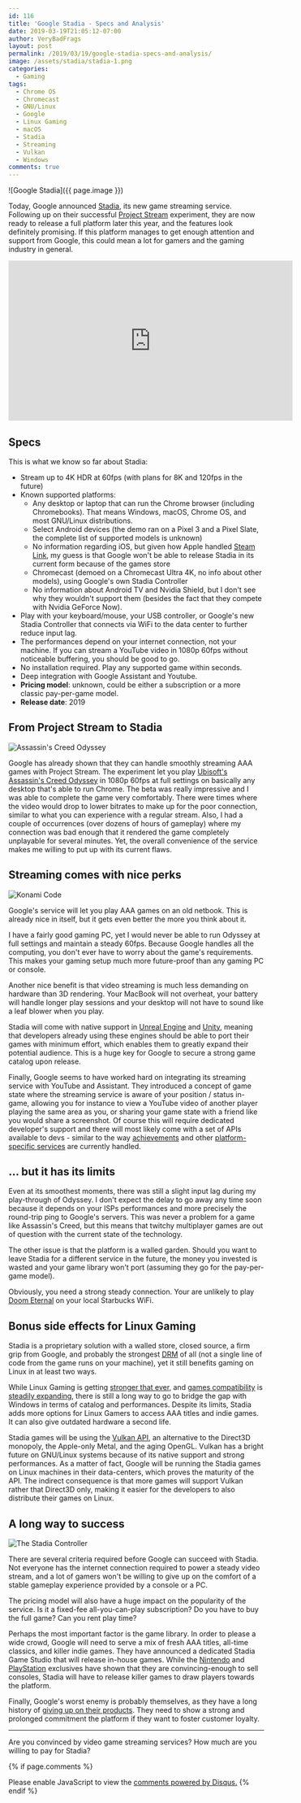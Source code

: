 ```yaml
---
id: 116
title: 'Google Stadia - Specs and Analysis'
date: 2019-03-19T21:05:12-07:00
author: VeryBadFrags
layout: post
permalink: /2019/03/19/google-stadia-specs-and-analysis/
image: /assets/stadia/stadia-1.png
categories:
  - Gaming
tags:
  - Chrome OS
  - Chromecast
  - GNU/Linux
  - Google
  - Linux Gaming
  - macOS
  - Stadia
  - Streaming
  - Vulkan
  - Windows
comments: true
---
```

![Google Stadia]({{ page.image }})

Today, Google announced [Stadia](https://store.google.com/magazine/stadia), its new game streaming service. Following up on their successful [Project Stream](https://projectstream.google.com) experiment, they are now ready to release a full platform later this year, and the features look definitely promising. If this platform manages to get enough attention and support from Google, this could mean a lot for gamers and the gaming industry in general.

<!-- wp:more -->
<!--more-->
<!-- /wp:more -->

<iframe width="560" height="315" src="https://www.youtube.com/embed/Ry72b_fIKAk" frameborder="0" allow="clipboard-write; encrypted-media; picture-in-picture" allowfullscreen></iframe>

## Specs

This is what we know so far about Stadia:

* Stream up to 4K HDR at 60fps (with plans for 8K and 120fps in the future)
* Known supported platforms:
  * Any desktop or laptop that can run the Chrome browser (including Chromebooks). That means Windows, macOS, Chrome OS, and most GNU/Linux distributions.
  * Select Android devices (the demo ran on a Pixel 3 and a Pixel Slate, the complete list of supported models is unknown)
  * No information regarding iOS, but given how Apple handled [Steam Link](https://www.pcworld.com/article/3271102/valve-steam-link-app-android-ios-rejected.html), my guess is that Google won't be able to release Stadia in its current form because of the games store
  * Chromecast (demoed on a Chromecast Ultra 4K, no info about other models), using Google's own  Stadia Controller
  * No information about Android TV and Nvidia Shield, but I don't see why they wouldn't support them (besides the fact that they compete with Nvidia GeForce Now).
* Play with your keyboard/mouse, your USB controller, or Google's new Stadia Controller that connects via WiFi to the data center to further reduce input lag.
* The performances depend on your internet connection, not your machine. If you can stream a YouTube video in 1080p 60fps without noticeable buffering, you should be good to go.
* No installation required. Play any supported game within seconds.
* Deep integration with Google Assistant and Youtube.
* **Pricing model**: unknown, could be either a subscription or a more classic pay-per-game model.
* **Release date**: 2019

## From Project Stream to Stadia

![Assassin's Creed Odyssey](/assets/stadia/assassins-creed-odyssey-hud-2.jpg)

Google has already shown that they can handle smoothly streaming AAA games with Project Stream. The experiment let you play [Ubisoft's Assassin's Creed Odyssey](https://www.youtube.com/watch?v=ACZpHzBKCqU) in 1080p 60fps at full settings on basically any desktop that's able to run Chrome. The beta was really impressive and I was able to complete the game very comfortably. There were times where the video would drop to lower bitrates to make up for the poor connection, similar to what you can experience with a regular stream. Also, I had a couple of occurrences (over dozens of hours of gameplay) where my connection was bad enough that it rendered the game completely unplayable for several minutes. Yet, the overall convenience of the service makes me willing to put up with its current flaws.

## Streaming comes with nice perks

![Konami Code](/assets/stadia/konami-e1553054350799.png)

Google's service will let you play AAA games on an old netbook. This is already nice in itself, but it gets even better the more you think about it.

I have a fairly good gaming PC, yet I would never be able to run Odyssey at full settings and maintain a steady 60fps. Because Google handles all the computing, you don't ever have to worry about the game's requirements. This makes your gaming setup much more future-proof than any gaming PC or console.

Another nice benefit is that video streaming is much less demanding on hardware than 3D rendering. Your MacBook will not overheat, your battery will handle longer play sessions and your desktop will not have to sound like a leaf blower when you play.

Stadia will come with native support in [Unreal Engine](https://www.unrealengine.com) and [Unity](https://unity.com/), meaning that developers already using these engines should be able to port their games with minimum effort, which enables them to greatly expand their potential audience. This is a huge key for Google to secure a strong game catalog upon release.

Finally, Google seems to have worked hard on integrating its streaming service with YouTube and Assistant. They introduced a concept of game state where the streaming service is aware of your position / status in-game, allowing you for instance to view a YouTube video of another player playing the same area as you, or sharing your game state with a friend like you would share a screenshot. Of course this will require dedicated developer's support and there will most likely come with a set of APIs available to devs - similar to the way [achievements](https://docs.microsoft.com/en-us/gaming/xbox-live/introduction-to-xbox-live-apis) and other [platform-specific services](https://partner.steamgames.com/) are currently handled.

## ... but it has its limits

Even at its smoothest moments, there was still a slight input lag during my play-through of Odyssey. I don't expect the delay to go away any time soon because it depends on your ISPs performances and more precisely the round-trip ping to Google's servers. This was never a problem for a game like Assassin's Creed, but this means that twitchy multiplayer games are out of question with the current state of the technology.

The other issue is that the platform is a walled garden. Should you want to leave Stadia for a different service in the future, the money you invested is wasted and your game library won't port (assuming they go for the pay-per-game model).

Obviously, you need a strong steady connection. Your are unlikely to play [Doom Eternal](https://bethesda.net/en/game/doom) on your local Starbucks WiFi.

## Bonus side effects for Linux Gaming

Stadia is a proprietary solution with a walled store, closed source, a firm grip from Google, and probably the strongest [DRM](https://en.wikipedia.org/wiki/Digital_rights_management) of all (not a single line of code from the game runs on your machine), yet it still benefits gaming on Linux in at least two ways.

While Linux Gaming is getting [stronger that ever](https://www.reddit.com/r/linux_gaming/), and [games compatibility](https://www.protondb.com/) is [steadily expanding](https://steamcommunity.com/games/221410/announcements/detail/1696055855739350561), there is still a long way to go to bridge the gap with Windows in terms of catalog and performances. Despite its limits, Stadia adds more options for Linux Gamers to access AAA titles and indie games. It can also give outdated hardware a second life.

Stadia games will be using the [Vulkan API](https://en.wikipedia.org/wiki/Vulkan_(API)), an alternative to the Direct3D monopoly, the Apple-only Metal, and the aging OpenGL. Vulkan has a bright future on GNU/Linux systems because of its native support and strong performances. As a matter of fact, Google will be running the Stadia games on Linux machines in their data-centers, which proves the maturity of the API. The indirect consequence is that more games will support Vulkan rather that Direct3D only, making it easier for the developers to also distribute their games on Linux.

## A long way to success

![The Stadia Controller](/assets/stadia/controller.jpg)

There are several criteria required before Google can succeed with Stadia. Not everyone has the internet connection required to power a steady video stream, and a lot of gamers won't be willing to give up on the comfort of a stable gameplay experience provided by a console or a PC.

The pricing model will also have a huge impact on the popularity of the service. Is it a fixed-fee all-you-can-play subscription? Do you have to buy the full game? Can you rent play time?

Perhaps the most important factor is the game library. In order to please a wide crowd, Google will need to serve a mix of fresh AAA titles, all-time classics, and killer indie games. They have announced a dedicated Stadia Game Studio that will release in-house games. While the [Nintendo](https://www.zelda.com/breath-of-the-wild/) and [PlayStation](https://www.rockstargames.com/reddeadredemption/) exclusives have shown that they are convincing-enough to sell consoles, Stadia will have to release killer games to draw players towards the platform.

Finally, Google's worst enemy is probably themselves, as they have a long history of [giving up on their products](https://killedbygoogle.com/). They need to show a strong and prolonged commitment the platform if they want to foster customer loyalty.

---

Are you convinced by video game streaming services? How much are you willing to pay for Stadia?

{% if page.comments %}
<div id="disqus_thread"></div>
<script>
    var disqus_config = function () {
        this.page.url = '{{ page.url | absolute_url }}';
        this.page.identifier = '{{ page.id }}';
    };

    (function() {  // REQUIRED CONFIGURATION VARIABLE: EDIT THE SHORTNAME BELOW
        var d = document, s = d.createElement('script');
        
        s.src = 'https://verybadfrags.disqus.com/embed.js';
        
        s.setAttribute('data-timestamp', +new Date());
        (d.head || d.body).appendChild(s);
    })();
</script>
<noscript>Please enable JavaScript to view the <a href="https://disqus.com/?ref_noscript" rel="nofollow">comments powered by Disqus.</a></noscript>
{% endif %}
